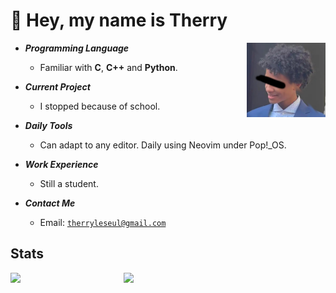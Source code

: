 # 👋 Hey, my name is Therry

<img align="right" width="25%" src="./IMG-2533.png"/>

- ***Programming Language***

  * Familiar with **C**, **C++** and **Python**. 
  
- ***Current Project***

  * I stopped because of school.

- ***Daily Tools***

  * Can adapt to any editor. Daily using Neovim under Pop!_OS.

- ***Work Experience***

  * Still a student.

- ***Contact Me***

  * Email: [`therryleseul@gmail.com`](mailto:therryleseul@gmail.com)

## Stats

<p>
<a href="https://github.com/TherryHilaire?tab=repositories"><img align="left" width="36%" src="https://github-readme-stats.vercel.app/api/top-langs/?username=TherryHilaire&layout=compact&hide=html,roff&exclude_repo=MacOS-Hackintosh&theme=gruvbox"/></a>
<a href="https://github.com/TherryHilaire"><img width="43%" src="https://github-readme-stats.vercel.app/api?username=TherryHilaire&show_icons=true&theme=gruvbox"/></a>
</p>
